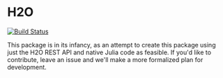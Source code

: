 # H2O

[![Build Status](https://travis-ci.org/randyzwitch/H2O.jl.svg?branch=master)](https://travis-ci.org/randyzwitch/H2O.jl)

This package is in its infancy, as an attempt to create this package using just the H2O REST API and native Julia code as feasible. If you'd like to contribute, leave an issue and we'll make a more formalized plan for development.
